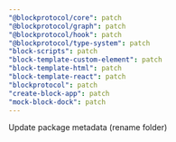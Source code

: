 ```yaml
---
"@blockprotocol/core": patch
"@blockprotocol/graph": patch
"@blockprotocol/hook": patch
"@blockprotocol/type-system": patch
"block-scripts": patch
"block-template-custom-element": patch
"block-template-html": patch
"block-template-react": patch
"blockprotocol": patch
"create-block-app": patch
"mock-block-dock": patch
---
```


Update package metadata (rename folder)
